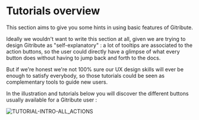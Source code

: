 
# Tutorials overview

This section aims to give you some hints in using basic features of Gitribute.

Ideally we wouldn't want to write this section at all, given we are trying to design Gitribute as "self-explanatory" : a lot of tooltips are associated to the action buttons, so the user could directly have a glimpse of what every button does without having to jump back and forth to the docs.

But if we're honest we're not 100% sure our UX design skills will ever be enough to satisfy everybody, so those tutorials could be seen as complementary tools to guide new users.

In the illustration and tutorials below you will discover the different buttons usually available for a Gitribute user :

<div>
  <img
    alt="TUTORIAL-INTRO-ALL_ACTIONS"
    src="https://raw.githubusercontent.com/multi-coop/vizboard-website-content/main/images/tutorial/commented/tutorial-01.png"
    />
</div>
